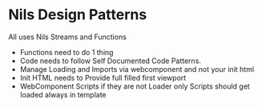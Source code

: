# Nils Design Patterns
All uses Nils Streams and Functions
- Functions need to do 1 thing
- Code needs to follow Self Documented Code Patterns.
- Manage Loading and Imports via webcomponent and not your init html
- Init HTML needs to Provide full filled first viewport
- WebComponent Scripts if they are not Loader only Scripts should get loaded always in template
